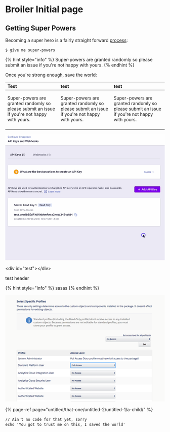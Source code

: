 # Broiler Initial page

## Getting Super Powers

Becoming a super hero is a fairly straight forward [process]():

```
$ give me super-powers
```

{% hint style="info" %}
 Super-powers are granted randomly so please submit an issue if you're not happy with yours.
{% endhint %}

Once you're strong enough, save the world:

<table>
  <thead>
    <tr>
      <th style="text-align:left">Test</th>
      <th style="text-align:left">test</th>
      <th style="text-align:left">test</th>
    </tr>
  </thead>
  <tbody>
    <tr>
      <td style="text-align:left">
        <p></p>
        <p>Super-powers are granted randomly so please submit an issue if you&apos;re
          not happy with yours.</p>
      </td>
      <td style="text-align:left">
        <p></p>
        <p>Super-powers are granted randomly so please submit an issue if you&apos;re
          not happy with yours.</p>
      </td>
      <td style="text-align:left">
        <p></p>
        <p>Super-powers are granted randomly so please submit an issue if you&apos;re
          not happy with yours.</p>
      </td>
    </tr>
    <tr>
      <td style="text-align:left"></td>
      <td style="text-align:left"></td>
      <td style="text-align:left"></td>
    </tr>
  </tbody>
</table>

![](.gitbook/assets/create-key.gif)



&lt;div id="test"&gt;&lt;/div&gt;

test header

{% hint style="info" %}
sasas
{% endhint %}

![](.gitbook/assets/sfprofiles.png)

{% page-ref page="untitled/that-one/untitled-2/untitled-1/a-child/" %}

```
// Ain't no code for that yet, sorry
echo 'You got to trust me on this, I saved the world'
```

